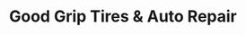 ---
title: "Good Grip Tires & Auto Repair"
url: /columbus/good-grip-tires-and-auto-repair/
shop: car repair
---